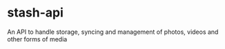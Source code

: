 # stash-api
An API to handle storage, syncing and management of photos, videos and other forms of media
